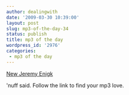 ```yaml
---
author: dealingwith
date: '2009-03-30 10:39:00'
layout: post
slug: mp3-of-the-day-34
status: publish
title: mp3 of the day
wordpress_id: '2976'
categories:
 - mp3 of the day
---
```


[New Jeremy Enigk][1]

'nuff said. Follow the link to find your mp3 love.

   [1]: http://austintownhall.com/2009/03/18/new-jeremy-enigk/

